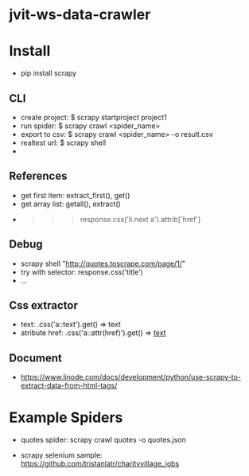 # jvit-ws-data-crawler


# Install
- pip install scrapy


## CLI
- create project: $ scrapy startproject project1
- run spider: $ scrapy crawl <spider_name>
- export to csv: $ scrapy crawl <spider_name> -o result.csv
- realtest url: $ scrapy shell <url>
- 

## References
- get first item: extract_first(), get()
- get array list: getall(), extract()
- >>> response.css('li.next a').attrib['href']

## Debug 
- scrapy shell "http://quotes.toscrape.com/page/1/"
- try with selector: response.css('title')
- ...

## Css extractor
- text: .css('a::text').get() => <a>text</a>
- atribute href: .css('a::attr(href)').get() => <a href='http://example.url'>text</a>

## Document
- https://www.linode.com/docs/development/python/use-scrapy-to-extract-data-from-html-tags/



# Example Spiders
- quotes spider:
  scrapy crawl quotes -o quotes.json

- scrapy selenium sample: https://github.com/tristanlatr/charityvillage_jobs

